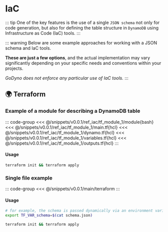 # IaC

::: tip
One of the key features is the use of a single `JSON schema` not only for code generation, but also for defining the table structure in `DynamoDB` using Infrastructure as Code (IaC) tools.
:::

::: warning
Below are some example approaches for working with a JSON schema and IaC tools.

**These are just a few options**, and the actual implementation may vary significantly depending on your specific needs and conventions within your projects.

_GoDyno does not enforce any particular use of IaC tools._
:::

## 🌍 Terraform

### Example of a module for describing a DynamoDB table

::: code-group
<<< @/snippets/v0.0.1/ref_iac/tf_module_1/module{bash}
<<< @/snippets/v0.0.1/ref_iac/tf_module_1/main.tf{hcl}
<<< @/snippets/v0.0.1/ref_iac/tf_module_1/dynamo.tf{hcl}
<<< @/snippets/v0.0.1/ref_iac/tf_module_1/variables.tf{hcl}
<<< @/snippets/v0.0.1/ref_iac/tf_module_1/outputs.tf{hcl}
:::

#### Usage

```bash
terraform init && terraform apply
```

### Single file example

::: code-group
<<< @/snippets/v0.0.1/main/terraform
:::

#### Usage

```bash
# for example, the schema is passed dynamically via an environment variable
export TF_VAR_schema=$(cat schema.json)

terraform init && terraform apply
```
